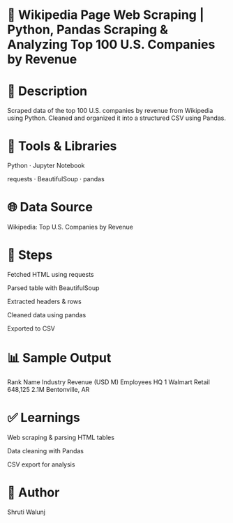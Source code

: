 # 🧩 Wikipedia Page Web Scraping | Python, Pandas Scraping & Analyzing Top 100 U.S. Companies by Revenue
 
# 📝 Description
Scraped data of the top 100 U.S. companies by revenue from Wikipedia using Python. Cleaned and organized it into a structured CSV using Pandas.

# 🔧 Tools & Libraries
Python · Jupyter Notebook

requests · BeautifulSoup · pandas

# 🌐 Data Source
Wikipedia: Top U.S. Companies by Revenue

# 📖 Steps
Fetched HTML using requests

Parsed table with BeautifulSoup

Extracted headers & rows

Cleaned data using pandas

Exported to CSV

# 📊 Sample Output
Rank	Name	Industry	Revenue (USD M)	Employees	HQ
1	Walmart	Retail	648,125	2.1M	Bentonville, AR

# ✅ Learnings
Web scraping & parsing HTML tables

Data cleaning with Pandas

CSV export for analysis

# 👤 Author
Shruti Walunj
